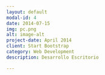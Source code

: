 ```yaml
---
layout: default
modal-id: 4
date: 2014-07-15
img: pc.png
alt: image-alt
project-date: April 2014
client: Start Bootstrap
category: Web Development
description: Desarrollo Escritorio

---
```

